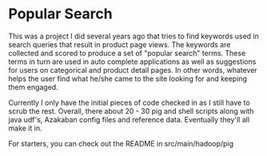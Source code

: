 Popular Search
==============

This was a project I did several years ago that tries to find keywords used in search queries that result in product page views.  The keywords are collected and scored to produce a set of "popular search" terms.  These terms in turn are used in auto complete applications as well as suggestions for users on categorical and product detail pages.  In other words, whatever helps the user find what he/she came to the site looking for and keeping them engaged.

Currently I only have the initial pieces of code checked in as I still have to scrub the rest. Overall, there about 20 - 30 pig and shell scripts along with java udf's, Azakaban config files and reference data.  Eventually they'll all make it in.

For starters, you can check out the README in src/main/hadoop/pig

